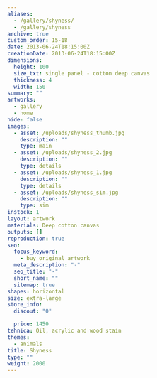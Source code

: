 ```yaml
---
aliases:
  - /gallery/shyness/
  - /gallery/shyness
archive: true
custom_order: 15-18
date: 2013-06-24T18:15:00Z
creationDate: 2013-06-24T18:15:00Z
dimensions:
  height: 100
  size_txt: single panel - cotton deep canvas
  thickness: 4
  width: 150
summary: ""
artworks:
  - gallery
  - home
hide: false
images:
  - asset: /uploads/shyness_thumb.jpg
    description: ""
    type: main
  - asset: /uploads/shyness_2.jpg
    description: ""
    type: details
  - asset: /uploads/shyness_1.jpg
    description: ""
    type: details
  - asset: /uploads/shyness_sim.jpg
    description: ""
    type: sim
instock: 1
layout: artwork
materials: Deep cotton canvas
outputs: []
reproduction: true
seo:
  focus_keyword:
    - buy original artwork
  meta_description: "-"
  seo_title: "-"
  short_name: ""
  sitemap: true
shapes: horizontal
size: extra-large
store_info:
  discout: "0"

  price: 1450
tehnica: Oil, acrylic and wood stain
themes:
  - animals
title: Shyness
type: ""
weight: 2000
---
```

